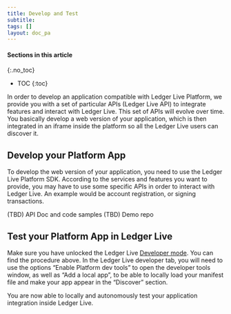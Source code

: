 ```yaml
---
title: Develop and Test
subtitle:
tags: []
layout: doc_pa
---
```


#### Sections in this article
{:.no_toc}
* TOC
{:toc}

In order to develop an application compatible with Ledger Live Platform, we provide you with a set of particular APIs (Ledger Live API) to integrate features and interact with Ledger Live. This set of APIs will evolve over time. You basically develop a web version of your application, which is then integrated in an iframe inside the platform so all the Ledger Live users can discover it.

## Develop your Platform App

To develop the web version of your application, you need to use the Ledger Live Platform SDK. According to the services and features you want to provide, you may have to use some specific APIs in order to interact with Ledger Live. An example would be account registration, or signing transactions.

(TBD) API Doc and code samples
(TBD) Demo repo

## Test your Platform App in Ledger Live

Make sure you have unlocked the Ledger Live [Developer mode](../developer-mode). You can find the procedure above.
In the Ledger Live developer tab, you will need to use the options “Enable Platform dev tools” to open the developer tools window, as well as “Add a local app”, to be able to locally load your manifest file and make your app appear in the “Discover” section.

You are now able to locally and autonomously test your application integration inside Ledger Live.
